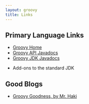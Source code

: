 ```yaml
---
layout: groovy
title: Links
---
```


## Primary Language Links

*   [Groovy Home](http://groovy.codehaus.org/)
*   [Groovy API Javadocs](http://groovy.codehaus.org/gapi/)
*   [Groovy JDK Javadocs](http://groovy.codehaus.org/groovy-jdk/)
<ul><li>Add-ons to the standard JDK</li></ul>

## Good Blogs

*   [Groovy Goodness, by Mr. Haki](http://mrhaki.blogspot.com/search/label/Groovy:Goodness)
